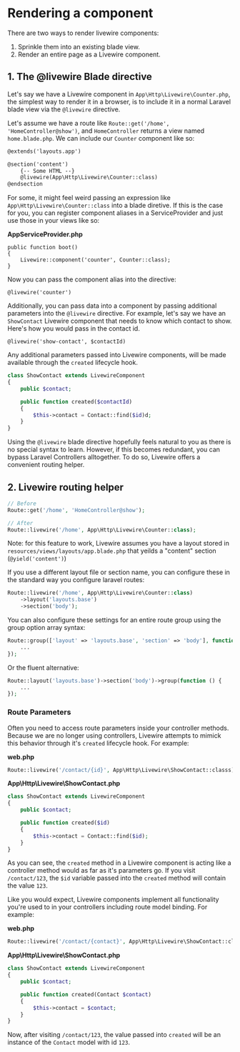 # Rendering a component

There are two ways to render livewire components:

1. Sprinkle them into an existing blade view.
2. Render an entire page as a Livewire component.

## 1. The @livewire Blade directive

Let's say we have a Livewire component in `App\Http\Livewire\Counter.php`, the simplest way to render it in a browser, is to include it in a normal Laravel blade view via the `@livewire` directive.

Let's assume we have a route like `Route::get('/home', 'HomeController@show')`, and `HomeController` returns a view named `home.blade.php`. We can include our `Counter` component like so:

```html
@extends('layouts.app')

@section('content')
    {-- Some HTML --}
    @livewire(App\Http\Livewire\Counter::class)
@endsection
```

For some, it might feel weird passing an expression like `App\Http\Livewire\Counter::class` into a blade diretive. If this is the case for you, you can register component aliases in a ServiceProvider and just use those in your views like so:

**AppServiceProvider.php**
```
public function boot()
{
    Livewire::component('counter', Counter::class);
}
```

Now you can pass the component alias into the directive:
```
@livewire('counter')
```

Additionally, you can pass data into a component by passing additional parameters into the `@livewire` directive. For example, let's say we have an `ShowContact` Livewire component that needs to know which contact to show. Here's how you would pass in the contact id.

```
@livewire('show-contact', $contactId)
```

Any additional parameters passed into Livewire components, will be made available through the `created` lifecycle hook.

```php
class ShowContact extends LivewireComponent
{
    public $contact;

    public function created($contactId)
    {
        $this->contact = Contact::find($id)d;
    }
}
```

Using the `@livewire` blade directive hopefully feels natural to you as there is no special syntax to learn. However, if this becomes redundant, you can bypass Laravel Controllers alltogether. To do so, Livewire offers a convenient routing helper.

## 2. Livewire routing helper

```php
// Before
Route::get('/home', 'HomeController@show');

// After
Route::livewire('/home', App\Http\Livewire\Counter::class);
```

Note: for this feature to work, Livewire assumes you have a layout stored in `resources/views/layouts/app.blade.php` that yeilds a "content" section (`@yield('content')`)

If you use a different layout file or section name, you can configure these in the standard way you configure laravel routes:

```php
Route::livewire('/home', App\Http\Livewire\Counter::class)
    ->layout('layouts.base')
    ->section('body');
```

You can also configure these settings for an entire route group using the group option array syntax:

```php
Route::group(['layout' => 'layouts.base', 'section' => 'body'], function () {
    ...
});
```

Or the fluent alternative:
```php
Route::layout('layouts.base')->section('body')->group(function () {
    ...
});
```

### Route Parameters

Often you need to access route parameters inside your controller methods. Because we are no longer using controllers, Livewire attempts to mimick this behavior through it's `created` lifecycle hook. For example:

**web.php**
```php
Route::livewire('/contact/{id}', App\Http\Livewire\ShowContact::classs);
```

**App\Http\Livewire\ShowContact.php**
```php
class ShowContact extends LivewireComponent
{
    public $contact;

    public function created($id)
    {
        $this->contact = Contact::find($id);
    }
}
```

As you can see, the `created` method in a Livewire component is acting like a controller method would as far as it's parameters go. If you visit `/contact/123`, the `$id` variable passed into the `created` method will contain the value `123`.

Like you would expect, Livewire components implement all functionality you're used to in your controllers including route model binding. For example:

**web.php**
```php
Route::livewire('/contact/{contact}', App\Http\Livewire\ShowContact::classs);
```

**App\Http\Livewire\ShowContact.php**
```php
class ShowContact extends LivewireComponent
{
    public $contact;

    public function created(Contact $contact)
    {
        $this->contact = $contact;
    }
}
```

Now, after visiting `/contact/123`, the value passed into `created` will be an instance of the `Contact` model with id `123`.
